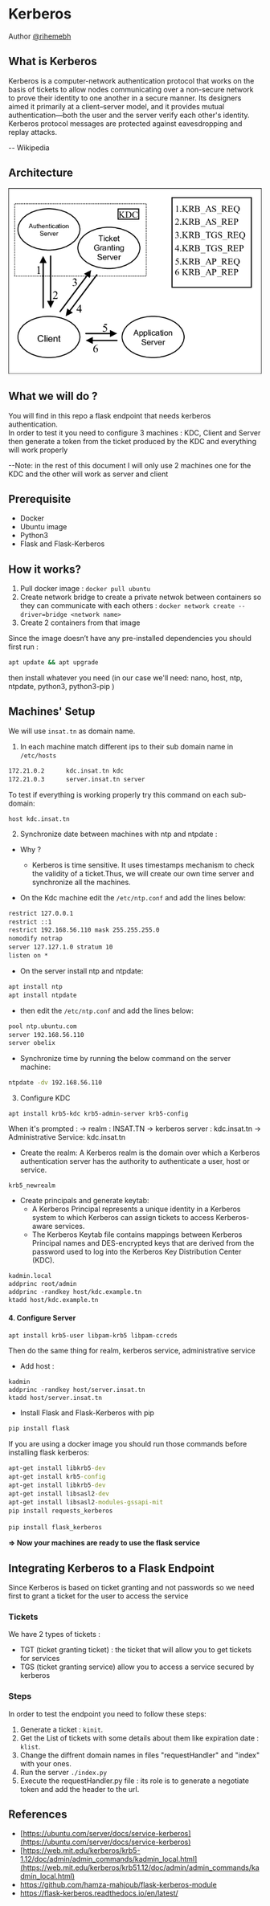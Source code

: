 # Kerberos

Author [@rihemebh](https://github.com/rihemebh)

## What is Kerberos

Kerberos is a computer-network authentication protocol that works on the basis of tickets to allow nodes communicating over a non-secure network to prove their identity to one another in a secure manner. Its designers aimed it primarily at a client–server model, and it provides mutual authentication—both the user and the server verify each other's identity. Kerberos protocol messages are protected against eavesdropping and replay attacks.

-- Wikipedia

## Architecture

<img src="assets/architecture.png" />

## What we will do ?

You will find in this repo a flask endpoint that needs kerberos authentication. <br/>
In order to test it you need to configure 3 machines : KDC, Client and Server then generate a token from the ticket produced by the KDC and everything will work properly

  --Note: in the rest of this document I will only use 2 machines one for the KDC and the other will work as server and client
  
## Prerequisite

- Docker
- Ubuntu image
- Python3
- Flask and Flask-Kerberos

## How it works?

1. Pull docker image  : ``docker pull ubuntu``
2. Create network bridge to create a private netwok between containers so they can communicate with each others  : ``docker network create --driver=bridge <network name>``
3. Create 2 containers from that image

Since the image doesn’t have any pre-installed dependencies you should first run :

```cmd
apt update && apt upgrade 
```

then install whatever you need (in our case we'll need: nano,  host, ntp, ntpdate, python3, python3-pip )

## Machines' Setup

We will use ``insat.tn`` as domain name.

 1. In each machine match different ips to their sub domain name in ``/etc/hosts``  

```cmd
172.21.0.2      kdc.insat.tn kdc
172.21.0.3      server.insat.tn server
```

To test if everything is working properly try this command on each sub-domain:

```
host kdc.insat.tn
```

 2. Synchronize date between machines with ntp and ntpdate :

- Why ?
  - Kerberos is time sensitive. It uses timestamps mechanism to check the validity of a ticket.Thus, we will create our own time server and synchronize all the machines.

- On the Kdc machine edit the ``/etc/ntp.conf`` and add the lines below:

```cmd
restrict 127.0.0.1
restrict ::1
restrict 192.168.56.110 mask 255.255.255.0
nomodify notrap
server 127.127.1.0 stratum 10
listen on *
```

- On the server install ntp and ntpdate:

```cmd
apt install ntp
apt install ntpdate
```

- then edit the ``/etc/ntp.conf`` and add the lines below:

```cmd
pool ntp.ubuntu.com
server 192.168.56.110
server obelix
````

- Synchronize time by running the below command on the server machine:

```cmd
ntpdate -dv 192.168.56.110
```

3. Configure KDC

```
apt install krb5-kdc krb5-admin-server krb5-config 
```

When it's prompted :
   -> realm : INSAT.TN
   -> kerberos server : kdc.insat.tn
   -> Administrative Service: kdc.insat.tn

- Create the realm: A Kerberos realm is the domain over which a Kerberos authentication server has the authority to authenticate a user, host or service.

```
krb5_newrealm
```

- Create principals and generate keytab:
  - A Kerberos Principal represents a unique identity in a Kerberos system to which Kerberos can assign tickets to access Kerberos-aware services.
  - The Kerberos Keytab file contains mappings between Kerberos Principal names and DES-encrypted keys that are derived from the password used to log into the Kerberos Key Distribution Center (KDC).

```
kadmin.local                              
addprinc root/admin                       
addprinc -randkey host/kdc.example.tn     
ktadd host/kdc.example.tn                 
```

#### 4. Configure Server

```
apt install krb5-user libpam-krb5 libpam-ccreds
```

Then do the same thing for realm, kerberos service, administrative service

- Add host :

```
kadmin                                      
addprinc -randkey host/server.insat.tn     
ktadd host/server.insat.tn  
```

- Install Flask and Flask-Kerberos with pip <br/>

```cmd
pip install flask
```

If you are using a docker image you should run those commands before installing flask kerberos:

```cmd
apt-get install libkrb5-dev
apt-get install krb5-config
apt-get install libkrb5-dev
apt-get install libsasl2-dev
apt-get install libsasl2-modules-gssapi-mit
pip install requests_kerberos

pip install flask_kerberos

```

  **=>  Now your machines are ready to use the flask service**

## Integrating Kerberos to a Flask Endpoint

 Since Kerberos is based on ticket granting and not passwords so we need first to grant a ticket for the user to access the service

### Tickets

 We have 2 types of tickets : <br/>

- TGT (ticket granting ticket) : the ticket that will allow you to get tickets for services
- TGS (ticket granting service) allow you to access a service secured by kerberos

### Steps

 In order to test the endpoint you need to follow these steps:

 1. Generate a ticket : ``kinit``.
 2. Get the List of tickets with some details about them like expiration date : ``klist``.
 3. Change the diffrent domain names in files  "requestHandler" and "index" with your ones.
 4. Run the server ``./index.py``
 5. Execute the requestHandler.py file : its role is to generate a negotiate token and add the header to the url.

## References

- [https://ubuntu.com/server/docs/service-kerberos](https://ubuntu.com/server/docs/service-kerberos)
- [https://web.mit.edu/kerberos/krb5-1.12/doc/admin/admin_commands/kadmin_local.html](https://web.mit.edu/kerberos/krb51.12/doc/admin/admin_commands/kadmin_local.html)
- <https://github.com/hamza-mahjoub/flask-kerberos-module>
- <https://flask-kerberos.readthedocs.io/en/latest/>
